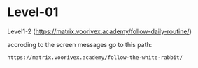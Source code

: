 # Level-01

Level1-2 (https://matrix.voorivex.academy/follow-daily-routine/)

accroding to the screen messages go to this path:

```text
https://matrix.voorivex.academy/follow-the-white-rabbit/
```
